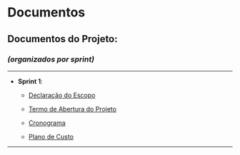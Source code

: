 # Documentos

## Documentos do Projeto:
###   _(organizados por sprint)_
---

 - **Sprint 1**:
    - [Declaração do Escopo](https://github.com/az3vedo/lgpd_logging/blob/main/documents/Sprint1/Sprint1-DecalaracaoEscopo.pdf)

    - [Termo de Abertura do Projeto](https://github.com/az3vedo/lgpd_logging/blob/main/documents/Sprint1/Sprint1-TAP.pdf)

    - [Cronograma](https://github.com/az3vedo/lgpd_logging/blob/main/documents/Sprint1/Sprint1-Cronograma.pdf)

    - [Plano de Custo](https://github.com/az3vedo/lgpd_logging/blob/main/documents/Sprint1/Sprint1-PlanoCusto.pdf)    
***

